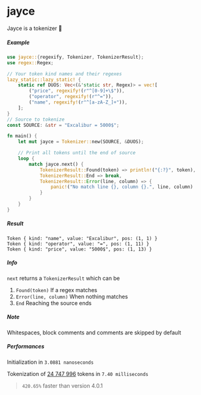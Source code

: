 # jayce

Jayce is a tokenizer 🌌

##### Example

```rust
use jayce::{regexify, Tokenizer, TokenizerResult};
use regex::Regex;

// Your token kind names and their regexes
lazy_static::lazy_static! {
    static ref DUOS: Vec<(&'static str, Regex)> = vec![
        ("price", regexify!(r"^[0-9]+\$")),
        ("operator", regexify!(r"^=")),
        ("name", regexify!(r"^[a-zA-Z_]+")),
    ];
}
// Source to tokenize
const SOURCE: &str = "Excalibur = 5000$";

fn main() {
    let mut jayce = Tokenizer::new(SOURCE, &DUOS);

    // Print all tokens until the end of source
    loop {
        match jayce.next() {
            TokenizerResult::Found(token) => println!("{:?}", token),
            TokenizerResult::End => break,
            TokenizerResult::Error(line, column) => {
                panic!("No match line {}, column {}.", line, column)
            }
        }
    }
}
```

##### Result

```rust,ignore
Token { kind: "name", value: "Excalibur", pos: (1, 1) }
Token { kind: "operator", value: "=", pos: (1, 11) }
Token { kind: "price", value: "5000$", pos: (1, 13) }
```

##### Info

`next` returns a `TokenizerResult` which can be

1. `Found(token)` If a regex matches
2. `Error(line, column)` When nothing matches
3. `End` Reaching the source ends

##### Note

Whitespaces, block comments and comments are skipped by default

##### Performances

Initialization in `3.0881 nanoseconds`

Tokenization of [24 747 996](https://github.com/AuracleTech/yuumi) tokens in `7.40 milliseconds`

> `420.65%` faster than version 4.0.1
